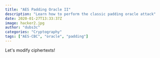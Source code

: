 ```yaml
---
title: "AES Padding Oracle II"
description: "Learn how to perform the classic padding oracle attack"
date: 2020-01-27T13:33:37Z
image: hacker2.jpg
author: "dubs3c"
categories: "Cryptography"
tags: ["AES-CBC", "oracle", "padding"]
---
```


Let's modify ciphertexts!

